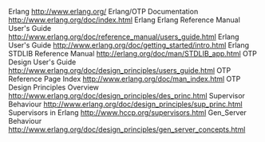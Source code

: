 Erlang http://www.erlang.org/
Erlang/OTP Documentation http://www.erlang.org/doc/index.html
Erlang Erlang Reference Manual User's Guide http://www.erlang.org/doc/reference_manual/users_guide.html
Erlang User's Guide http://www.erlang.org/doc/getting_started/intro.html
Erlang STDLIB Reference Manual http://erlang.org/doc/man/STDLIB_app.html
OTP Design User's Guide http://www.erlang.org/doc/design_principles/users_guide.html
OTP Reference Page Index http://www.erlang.org/doc/man_index.html
OTP Design Principles Overview http://www.erlang.org/doc/design_principles/des_princ.html
Supervisor Behaviour http://www.erlang.org/doc/design_principles/sup_princ.html
Supervisors in Erlang http://www.hccp.org/supervisors.html
Gen_Server Behaviour http://www.erlang.org/doc/design_principles/gen_server_concepts.html